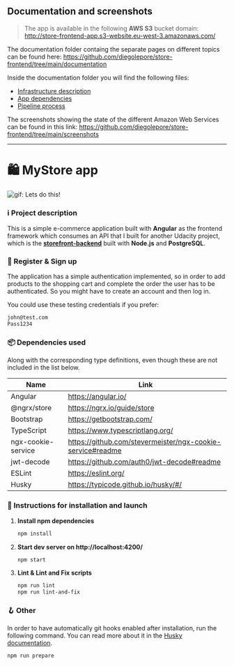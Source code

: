 ## Documentation and screenshots

> The app is available in the following **AWS S3** bucket domain: http://store-frontend-app.s3-website.eu-west-3.amazonaws.com/

The documentation folder containg the separate pages on different topics can be found here: https://github.com/diegolepore/store-frontend/tree/main/documentation 

Inside the documentation folder you will find the following files:

- [Infrastructure description](https://github.com/diegolepore/store-frontend/blob/main/documentation/INFRASTRUCTURE.md)
- [App dependencies](https://github.com/diegolepore/store-frontend/blob/main/documentation/APP_DEPENDENCIES.md)
- [Pipeline process](https://github.com/diegolepore/store-frontend/blob/main/documentation/PIPELINE_PROCESS.md)


The screenshots showing the state of the different Amazon Web Services can be found in this link: https://github.com/diegolepore/store-frontend/tree/main/screenshots

---

# 🛍 MyStore app

![gif: Lets do this!](https://media.giphy.com/media/11p1o3yoAQ7Sne/giphy.gif?cid=ecf05e473ltttnrh3jn1oacj2fwi6msnam44a41h9w3hxrr6&rid=giphy.gif&ct=g)
### ℹ️ Project description

This is a simple e-commerce application built with **Angular** as the frontend framework which consumes an API that I built for another Udacity project, which is the [**storefront-backend**](https://github.com/diegolepore/storefront-backend) built with **Node.js** and **PostgreSQL**.

### 🔐 Register & Sign up
The application has a simple authentication implemented, so in order to add products to the shopping cart and complete the order the user has to be authenticated. So you might have to create an account and then log in.

You could use these testing credentials if you prefer:
```sh
john@test.com
Pass1234
```

### 📦 Dependencies used 
Along with the corresponding type definitions, even though these are not included in the list below.

| Name | Link |
| ------ | ------ |
| Angular | https://angular.io/ |
| @ngrx/store | https://ngrx.io/guide/store |
| Bootstrap | https://getbootstrap.com/ |
| TypeScript | https://www.typescriptlang.org/ |
| ngx-cookie-service | https://github.com/stevermeister/ngx-cookie-service#readme |
| jwt-decode | https://github.com/auth0/jwt-decode#readme |
| ESLint | https://eslint.org/ |
| Husky | https://typicode.github.io/husky/#/ |


### 📝 Instructions for installation and launch

1. **Install npm dependencies**
    ```sh
    npm install
    ```
2. **Start dev server on http://localhost:4200/**
    ```sh
    npm start
    ```
3. **Lint & Lint and Fix scripts**
    ```sh
    npm run lint
    npm run lint-and-fix
    ```

### 🪝 Other
In order to have automatically git hooks enabled after installation, run the following command. You can read more about it in the [Husky documentation](https://typicode.github.io/husky/#/?id=install).
```sh
npm run prepare
```



